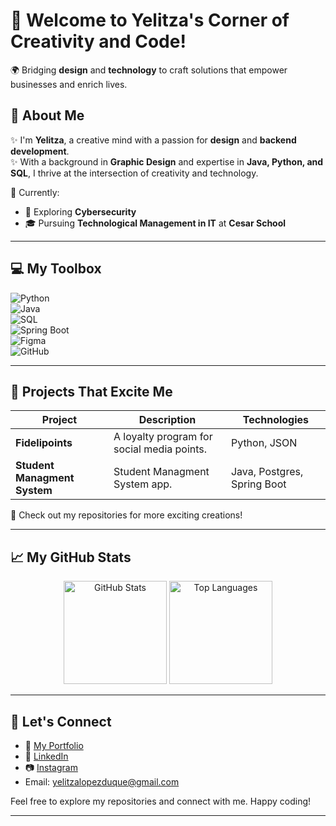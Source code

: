 # 👋 Welcome to Yelitza's Corner of Creativity and Code!  

🌍 Bridging **design** and **technology** to craft solutions that empower businesses and enrich lives.  

## 🚀 About Me  

✨ I'm **Yelitza**, a creative mind with a passion for **design** and **backend development**.  
✨ With a background in **Graphic Design** and expertise in **Java, Python, and SQL**, I thrive at the intersection of creativity and technology.  

🌱 Currently:  
- 🌟 Exploring **Cybersecurity**   
- 🎓 Pursuing **Technological Management in IT** at **Cesar School**  

---

## 💻 My Toolbox  

![Python](https://img.shields.io/badge/-Python-3776AB?style=flat&logo=python&logoColor=white)  
![Java](https://img.shields.io/badge/-Java-007396?style=flat&logo=java&logoColor=white)  
![SQL](https://img.shields.io/badge/-SQL-4479A1?style=flat&logo=mysql&logoColor=white)  
![Spring Boot](https://img.shields.io/badge/-Spring%20Boot-6DB33F?style=flat&logo=spring&logoColor=white)  
![Figma](https://img.shields.io/badge/-Figma-F24E1E?style=flat&logo=figma&logoColor=white)  
![GitHub](https://img.shields.io/badge/-GitHub-181717?style=flat&logo=github&logoColor=white)  

---

## 🌟 Projects That Excite Me  

| **Project**       | **Description**                             | **Technologies**         |  
|--------------------|---------------------------------------------|--------------------------|  
| **Fidelipoints**   | A loyalty program for social media points.  | Python, JSON    |  
| **Student Managment System** | Student Managment System app.          | Java, Postgres, Spring Boot         |  

🎯 Check out my repositories for more exciting creations!

---

## 📈 My GitHub Stats  

<p align="center">  
  <img src="https://github-readme-stats.vercel.app/api?username=yelalopez&show_icons=true&theme=radical" alt="GitHub Stats" height="165" />  
  <img src="https://github-readme-stats.vercel.app/api/top-langs/?username=yelalopez&layout=compact&theme=radical" alt="Top Languages" height="165" />  
</p>

---

## 🌟 Let's Connect  

- 📝 [My Portfolio](https://yourportfolio.com)  
- 💼 [LinkedIn](https://linkedin.com/in/yelitza-lopez)  
- 📷 [Instagram](https://instagram.com/yela.dev)  
- Email: yelitzalopezduque@gmail.com

Feel free to explore my repositories and connect with me. Happy coding!

---
